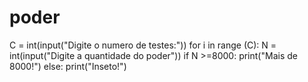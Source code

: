 # poder

C = int(input("Digite o numero de testes:")) 
for i in range (C):
    N = int(input("Digite a quantidade do poder"))
    if N >=8000:
        print("Mais de 8000!")
    else:
        print("Inseto!")
